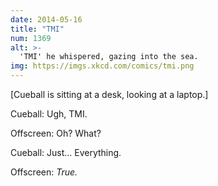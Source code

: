 ```yaml
---
date: 2014-05-16
title: "TMI"
num: 1369
alt: >-
  'TMI' he whispered, gazing into the sea.
img: https://imgs.xkcd.com/comics/tmi.png
---
```

[Cueball is sitting at a desk, looking at a laptop.]

Cueball: Ugh, TMI.

Offscreen: Oh? What?

Cueball: Just... Everything.

Offscreen: *True.*